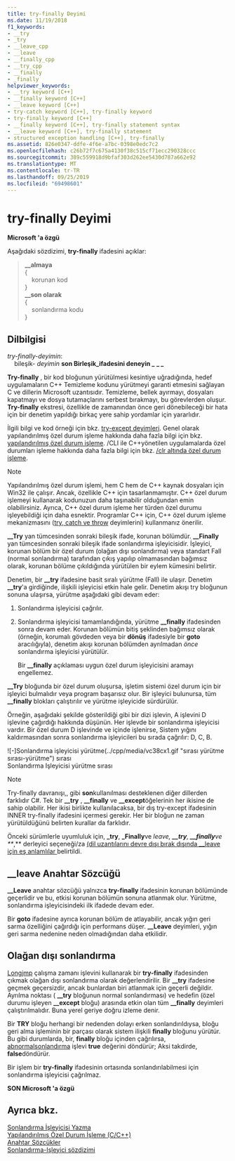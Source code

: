 ```yaml
---
title: try-finally Deyimi
ms.date: 11/19/2018
f1_keywords:
- __try
- _try
- __leave_cpp
- __leave
- __finally_cpp
- __try_cpp
- __finally
- _finally
helpviewer_keywords:
- __try keyword [C++]
- __finally keyword [C++]
- __leave keyword [C++]
- try-catch keyword [C++], try-finally keyword
- try-finally keyword [C++]
- __finally keyword [C++], try-finally statement syntax
- __leave keyword [C++], try-finally statement
- structured exception handling [C++], try-finally
ms.assetid: 826e0347-ddfe-4f6e-a7bc-0398e0edc7c2
ms.openlocfilehash: c26b72f7c675a4130f38c515cf71ecc290328ccc
ms.sourcegitcommit: 389c559918d9bfaf303d262ee5430d787a662e92
ms.translationtype: MT
ms.contentlocale: tr-TR
ms.lasthandoff: 09/25/2019
ms.locfileid: "69498601"
---
```

# <a name="try-finally-statement"></a>try-finally Deyimi

**Microsoft 'a özgü**

Aşağıdaki sözdizimi, **try-finally** ifadesini açıklar:

> **\_\_almaya**<br/>
> {<br/>
> &nbsp;&nbsp;&nbsp;&nbsp;korunan kod<br/>
> }<br/>
> **\_\_son olarak**<br/>
> {<br/>
> &nbsp;&nbsp;&nbsp;&nbsp;sonlandırma kodu<br/>
> }

## <a name="grammar"></a>Dilbilgisi

*try-finally-deyimin*:<br/>
&nbsp;&nbsp;&nbsp;&nbsp;bileşik- *deyimin* **son Birleşik\_ifadesini deneyin \_**  **\_ \_**

**Try-finally** , bir kod bloğunun yürütülmesi kesintiye uğradığında, hedef uygulamaların C++ Temizleme kodunu yürütmeyi garanti etmesini sağlayan C ve dillerin Microsoft uzantısıdır. Temizleme, bellek ayırmayı, dosyaları kapatmayı ve dosya tutamaçlarını serbest bırakmayı, bu görevlerden oluşur. **Try-finally** ekstresi, özellikle de zamanından önce geri dönebileceği bir hata için bir denetim yapıldığı birkaç yere sahip yordamlar için yararlıdır.

İlgili bilgi ve kod örneği için bkz. [try-except deyimleri](../cpp/try-except-statement.md). Genel olarak yapılandırılmış özel durum işleme hakkında daha fazla bilgi için bkz. [yapılandırılmış özel durum işleme](../cpp/structured-exception-handling-c-cpp.md). /CLI ile C++yönetilen uygulamalarda özel durumları işleme hakkında daha fazla bilgi için bkz. [/clr altında özel durum işleme](../extensions/exception-handling-cpp-component-extensions.md).

> [!NOTE]
> Yapılandırılmış özel durum işlemi, hem C hem de C++ kaynak dosyaları için Win32 ile çalışır. Ancak, özellikle C++ için tasarlanmamıştır. C++ özel durum işlemeyi kullanarak kodunuzun daha taşınabilir olduğundan emin olabilirsiniz. Ayrıca, C++ özel durum işleme her türden özel durumu işleyebildiği için daha esnektir. Programlar C++ için, C++ özel durum işleme mekanizmasını ([try, catch ve throw](../cpp/try-throw-and-catch-statements-cpp.md) deyimlerini) kullanmanız önerilir.

**__Try** yan tümcesinden sonraki bileşik ifade, korunan bölümdür. **__Finally** yan tümcesinden sonraki bileşik ifade sonlandırma işleyicisidir. İşleyici, korunan bölüm bir özel durum (olağan dışı sonlandırma) veya standart Fall (normal sonlandırma) tarafından çıkış yapılıp olmamasından bağımsız olarak, korunan bölüme çıkıldığında yürütülen bir eylem kümesini belirtir.

Denetim, bir **__try** ifadesine basit sıralı yürütme (Fall) ile ulaşır. Denetim **__try**'a girdiğinde, ilişkili işleyicisi etkin hale gelir. Denetim akışı try bloğunun sonuna ulaşırsa, yürütme aşağıdaki gibi devam eder:

1. Sonlandırma işleyicisi çağrılır.

1. Sonlandırma işleyicisi tamamlandığında, yürütme **__finally** ifadesinden sonra devam eder. Korunan bölümün bitiş şeklinden bağımsız olarak (örneğin, korumalı gövdeden veya bir **dönüş** ifadesiyle bir **goto** aracılığıyla), denetim akışı korunan bölümden ayrılmadan *önce* sonlandırma işleyicisi yürütülür.

   Bir **__finally** açıklaması uygun özel durum işleyicisini aramayı engellemez.

**__Try** bloğunda bir özel durum oluşursa, işletim sistemi özel durum için bir işleyici bulmalıdır veya program başarısız olur. Bir işleyici bulunursa, tüm **__finally** blokları çalıştırılır ve yürütme işleyicide sürdürülür.

Örneğin, aşağıdaki şekilde gösterildiği gibi bir dizi işlevin, A işlevini D işlevine çağırdığı hakkında düşünün. Her işlevde bir sonlandırma işleyicisi vardır. Bir özel durum D işlevinde ve içinde işlenirse, Sistem yığını kaldırmasından sonra sonlandırma işleyicileri bu sırada çağrılır: D, C, B.

![&#45;]Sonlandırma işleyicisi yürütme(../cpp/media/vc38cx1.gif "sırası yürütme sırası&#45;yürütme") sırası <br/>
Sonlandırma Işleyicisi yürütme sırası

> [!NOTE]
> Try-finally davranışı,, gibi **son**kullanılması desteklenen diğer dillerden farklıdır C#.  Tek bir **__try** , **__finally** ve **__except**öğelerinin her ikisine de sahip olabilir.  Her ikisi birlikte kullanılacaksa, bir dış try-except ifadesinin INNER try-finally ifadesini içermesi gerekir.  Her bir bloğun ne zaman yürütüldüğünü belirten kurallar da farklıdır.

Önceki sürümlerle uyumluluk için, **_try**, **_Finally**ve _leave, **__try**, **__finally**ve **_,** derleyici seçeneği/za [ \(dil uzantılarını devre dışı bırak dışında __leave için eş anlamlılar ](../build/reference/za-ze-disable-language-extensions.md)belirtildi.

## <a name="the-__leave-keyword"></a>__leave Anahtar Sözcüğü

**__Leave** anahtar sözcüğü yalnızca **try-finally** ifadesinin korunan bölümünde geçerlidir ve bu, etkisi korunan bölümün sonuna atlanmak olur. Yürütme, sonlandırma işleyicisindeki ilk ifadede devam eder.

Bir **goto** ifadesine ayrıca korunan bölüm de atlayabilir, ancak yığın geri sarma özelliğini çağırdığı için performans düşer. **__Leave** deyimleri, yığın geri sarma nedenine neden olmadığından daha etkilidir.

## <a name="abnormal-termination"></a>Olağan dışı sonlandırma

[Longjmp](../c-runtime-library/reference/longjmp.md) çalışma zamanı işlevini kullanarak bir **try-finally** ifadesinden çıkmak olağan dışı sonlandırma olarak değerlendirilir. Bir **__try** ifadesine geçmek geçersizdir, ancak bunlardan biri atlanmak için geçerli değildir. Ayrılma noktası ( **__try** bloğunun normal sonlandırması) ve hedefin (özel durumu işleyen **__except** bloğu) arasında etkin olan tüm **__finally** deyimleri çalıştırılmalıdır. Buna yerel geriye doğru izleme denir.

Bir **TRY** bloğu herhangi bir nedenden dolayı erken sonlandırıldıysa, bloğu geri alma işleminin bir parçası olarak sistem ilişkili **finally** bloğunu yürütür. Bu gibi durumlarda, bir, **finally** bloğu içinden çağrılırsa, [abnormalsonlandırma](/windows/win32/Debug/abnormaltermination) işlevi **true** değerini döndürür; Aksi takdirde, **false**döndürür.

Bir işlem bir **try-finally** ifadesinin ortasında sonlandırılabilmesi için sonlandırma işleyicisi çağrılmaz.

**SON Microsoft 'a özgü**

## <a name="see-also"></a>Ayrıca bkz.

[Sonlandırma İşleyicisi Yazma](../cpp/writing-a-termination-handler.md)<br/>
[Yapılandırılmış Özel Durum İşleme (C/C++)](../cpp/structured-exception-handling-c-cpp.md)<br/>
[Anahtar Sözcükler](../cpp/keywords-cpp.md)<br/>
[Sonlandırma-Işleyici sözdizimi](/windows/win32/Debug/termination-handler-syntax)
